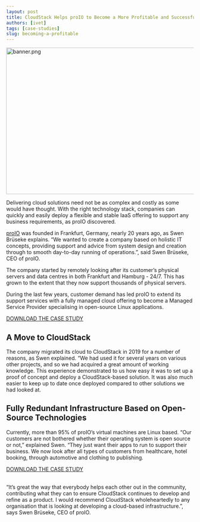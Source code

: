 ```yaml
---
layout: post
title: CloudStack Helps proIO to Become a More Profitable and Successful Managed Service Provider
authors: [ivet]
tags: [case-studies]
slug: becoming-a-profitable
---
```


<a href="/img/imported/af41609f-8555-4238-8989-6159bc577516"><img src="/img/imported/af41609f-8555-4238-8989-6159bc577516" alt="banner.png" width="750" height="393" /></a>

Delivering cloud solutions need not be as complex and costly as some would have
thought. With the right technology stack, companies can quickly and easily
deploy a flexible and stable IaaS offering to support any business requirements,
as proIO discovered.

<!-- truncate -->

[proIO](https://www.proio.com/) was founded in Frankfurt, Germany, nearly 20 years ago, as Swen Brüseke
explains. “We wanted to create a company based on holistic IT concepts,
providing support and advice from system design and creation through to smooth
day-to-day running of operations.”, said Swen Brüseke, CEO of proIO.

The company started by remotely looking after its customer’s physical servers
and data centres in both Frankfurt and Hamburg - 24/7. This has grown to the
extent that they now support thousands of physical servers.

During the last few years, customer demand has led proIO to extend its support
services with a fully managed cloud offering to become a Managed Service
Provider specialising in open-source Linux applications.

<a class="button button--primary button--lg" href="/files/acs-case-study-proio2023.pdf" target="_blank">DOWNLOAD THE CASE STUDY</a>

<h2>А Move to CloudStack</h2>

The company migrated its cloud to CloudStack in 2019 for a number of reasons, as
Swen explained. “We had used it for several years on various other projects, and
so we had acquired a great amount of working knowledge. This experience
demonstrated to us how easy it was to set up a proof of concept and deploy a
CloudStack-based solution. It was also much easier to keep up to date once
deployed compared to other solutions we had looked at.

<h2>Fully Redundant Infrastructure Based on Open-Source Technologies</h2>

Currently, more than 95% of proIO’s virtual machines are Linux based. “Our
customers are not bothered whether their operating system is open source or
not,” explained Swen. “They just want their apps to run to support their
business. We now look after all types of customers from healthcare, hotel
booking, through automotive and clothing to publishing.

<a class="button button--primary button--lg" href="/files/acs-case-study-proio2023.pdf" target="_blank">DOWNLOAD THE CASE STUDY</a>
<br/>
<br/>

“It’s great the way that everybody helps each other out in the community,
contributing what they can to ensure CloudStack continues to develop and refine
as a product. I would recommend CloudStack wholeheartedly to any organisation
that is looking at developing a cloud-based infrastructure.”, says Swen Brüseke,
CEO of proIO.
